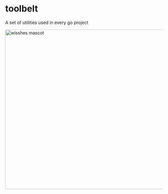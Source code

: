 # toolbelt
A set of utilities used in every go project

<img src="./assets/toolbelt.png" width="512" height="512" alt="wisshes mascot"/>
